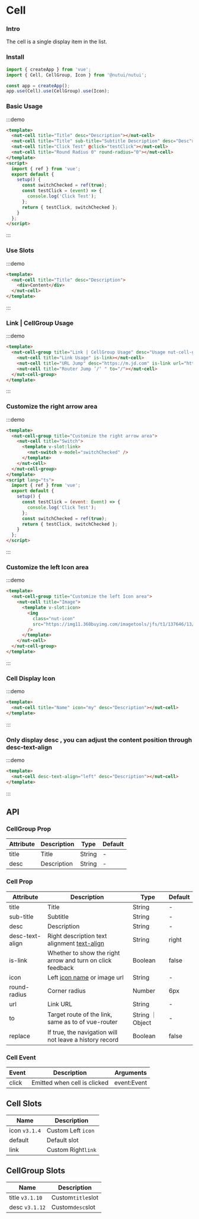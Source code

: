 # Cell

### Intro

The cell is a single display item in the list.

### Install

```javascript
import { createApp } from 'vue';
import { Cell, CellGroup, Icon } from '@nutui/nutui';

const app = createApp();
app.use(Cell).use(CellGroup).use(Icon);
```

### Basic Usage

:::demo

```html
<template>
  <nut-cell title="Title" desc="Description"></nut-cell>
  <nut-cell title="Title" sub-title="Subtitle Description" desc="Desc"></nut-cell>
  <nut-cell title="Click Test" @click="testClick"></nut-cell>
  <nut-cell title="Round Radius 0" round-radius="0"></nut-cell>
</template>
<script>
  import { ref } from 'vue';
  export default {
    setup() {
      const switchChecked = ref(true);
      const testClick = (event) => {
        console.log('Click Test');
      };
      return { testClick, switchChecked };
    }
  };
</script>
```

:::

### Use Slots

:::demo

```html
<template>
  <nut-cell title="Title" desc="Description">
    <div>Content</div>
  </nut-cell>
</template>
```

:::

### Link | CellGroup Usage

:::demo

```html
<template>
  <nut-cell-group title="Link | CellGroup Usage" desc="Usage nut-cell-group support title desc slots">
    <nut-cell title="Link Usage" is-link></nut-cell>
    <nut-cell title="URL Jump" desc="https://m.jd.com" is-link url="https://m.jd.com"></nut-cell>
    <nut-cell title="Router Jump ’/‘ " to="/"></nut-cell>
  </nut-cell-group>
</template>
```

:::

### Customize the right arrow area

:::demo

```html
<template>
  <nut-cell-group title="Customize the right arrow area">
    <nut-cell title="Switch">
      <template v-slot:link>
        <nut-switch v-model="switchChecked" />
      </template>
    </nut-cell>
  </nut-cell-group>
</template>
<script lang="ts">
  import { ref } from 'vue';
  export default {
    setup() {
      const testClick = (event: Event) => {
        console.log('Click Test');
      };
      const switchChecked = ref(true);
      return { testClick, switchChecked };
    }
  };
</script>
```

:::

### Customize the left Icon area

:::demo

```html
<template>
  <nut-cell-group title="Customize the left Icon area">
    <nut-cell title="Image">
      <template v-slot:icon>
        <img
          class="nut-icon"
          src="https://img11.360buyimg.com/imagetools/jfs/t1/137646/13/7132/1648/5f4c748bE43da8ddd/a3f06d51dcae7b60.png"
        />
      </template>
    </nut-cell>
  </nut-cell-group>
</template>
```

:::

### Cell Display Icon

:::demo

```html
<template>
  <nut-cell title="Name" icon="my" desc="Description"></nut-cell>
</template>
```

:::

### Only display desc , you can adjust the content position through desc-text-align

:::demo

```html
<template>
  <nut-cell desc-text-align="left" desc="Description"></nut-cell>
</template>
```

:::

## API

### CellGroup Prop

| Attribute | Description | Type   | Default |
|-----------|-------------|--------|---------|
| title     | Title       | String | -       |
| desc      | Description | String | -       |

### Cell Prop

| Attribute       | Description                                                                                              | Type             | Default |
|-----------------|----------------------------------------------------------------------------------------------------------|------------------|---------|
| title           | Title                                                                                                    | String           | -       |
| sub-title       | Subtitle                                                                                                 | String           | -       |
| desc            | Description                                                                                              | String           | -       |
| desc-text-align | Right description text alignment [text-align](https://www.w3school.com.cn/cssref/pr_text_text-align.asp) | String           | right   |
| is-link         | Whether to show the right arrow and turn on click feedback                                               | Boolean          | false   |
| icon            | Left [icon name](#/icon) or image url                                                                    | String           | -       |
| round-radius    | Corner radius                                                                                            | Number           | 6px     |
| url             | Link URL                                                                                                 | String           | -       |
| to              | Target route of the link, same as to of vue-router                                                       | String ｜ Object | -       |
| replace         | If true, the navigation will not leave a history record                                                  | Boolean          | false   |

### Cell Event

| Event | Description                  | Arguments   |
|-------|------------------------------|-------------|
| click | Emitted when cell is clicked | event:Event |

## Cell Slots

| Name          | Description        |
|---------------|--------------------|
| icon `v3.1.4` | Custom Left `icon` |
| default       | Default slot       |
| link          | Custom Right`link` |

## CellGroup Slots

| Name            | Description       |
|-----------------|-------------------|
| title `v3.1.10` | Custom`title`slot |
| desc `v3.1.12`  | Custom`desc`slot  |
